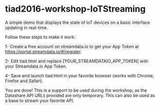 # tiad2016-workshop-IoTStreaming

A simple demo that displays the state of IoT devices on a basic interface updating in real-time.

Follow these steps to make it work:

1- Create a free account on streamdata.io to get your App Token at https://portal.streamdata.io/#/register.

2- Edit tiad.html and replace [YOUR_STREAMDATAIO_APP_TOKEN] with your Streamdata.io App Token.

4- Save and launch tiad.html in your favorite browser (works with Chrome, Firefox and Safari).

You are done! This is a support to be used during the workshop, as the Datashare API URLs provided are only temporary.
This can also be used as a base to stream your favorite API.
